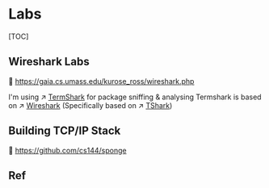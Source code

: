# Labs

[TOC]



## Wireshark Labs
🔗 https://gaia.cs.umass.edu/kurose_ross/wireshark.php

I'm using ↗ [TermShark](../../../🥷🏼%20Operating%20System%20(Tech)/Linux/🪓%20Free%20Softwares/🌐%20Network%20Management/Wireshark/CLI%20Alternatives/TermShark.md) for package sniffing & analysing
Termshark is based on ↗ [Wireshark](../../../🥷🏼%20Operating%20System%20(Tech)/Linux/🪓%20Free%20Softwares/🌐%20Network%20Management/Wireshark/Wireshark.md) (Specifically based on ↗ [TShark](../../../🥷🏼%20Operating%20System%20(Tech)/Linux/🪓%20Free%20Softwares/🌐%20Network%20Management/Wireshark/CLI%20Alternatives/TShark.md))



## Building TCP/IP Stack
🔗 https://github.com/cs144/sponge



## Ref
